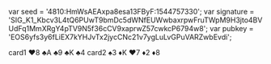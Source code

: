 var seed = '4810:HmWsAEAxpa8esa13FByF:1544757330';
var signature = 'SIG_K1_Kbcv3L4tQ6PUwT9bmDc5dWNfEUWwbaxrpwFruTWpM9H3jto4BVUdFq1MmXRgY4pTV9N5f36cCV9xaprwZ57cwkcP6794w8';
var pubkey = 'EOS6yfs3y6fLiEX7kYHJvTx2jycCNc21v7ygLuLvGPuVARZwbEvdi';



card1 ♥8 ♣A ♣9 ♣K ♣4
card2 ♠3 ♦K ♥7 ♦2 ♦8
